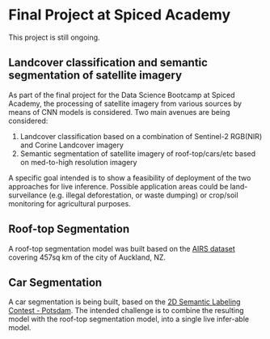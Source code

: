 # Final Project at Spiced Academy

This project is still ongoing.

## Landcover classification and semantic segmentation of satellite imagery

As part of the final project for the Data Science Bootcamp at Spiced Academy, the processing of satellite imagery from various sources by means of CNN models is considered.
Two main avenues are being considered:

1. Landcover classification based on a combination of Sentinel-2 RGB(NIR) and Corine Landcover imagery
1. Semantic segmentation of satellite imagery of roof-top/cars/etc based on med-to-high resolution imagery

A specific goal intended is to show a feasibility of deployment of the two approaches for live inference. Possible application areas could be land-surveilance (e.g. illegal deforestation, or waste dumping) or crop/soil monitoring for agricultural purposes.

## Roof-top Segmentation

A roof-top segmentation model was built based on the [AIRS dataset](https://www.airs-dataset.com/) covering 457sq km of the city of Auckland, NZ.

## Car Segmentation

A car segmentation is being built, based on the [2D Semantic Labeling Contest - Potsdam](http://www2.isprs.org/commissions/comm3/wg4/2d-sem-label-potsdam.html). The intended challenge is to combine the resulting model with the roof-top segmentation model, into a single live infer-able model.
